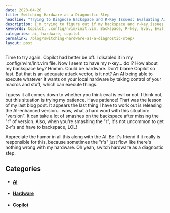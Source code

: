 ```yaml
---
date: 2023-04-26
title: Switching Hardware as a Diagnostic Step
headline: "Trying to Diagnose Backspace and R-Key Issues: Evaluating AI, Hardware, and Patience."
description: I'm trying to figure out if my backspace and r-key issues are hardware-related or not, and debating whether eval is evil or not. I'm learning to be patient and appreciate the humor in this situation, and even be friendly with the AI if it's responsible. As a next step, I'm considering switching hardware - join me on my journey to find out what's really going on!
keywords: Copilot, .config/nvim/init.vim, Backspace, R-key, Eval, Evil, Patience, Humor, AI, Diagnostic, Hardware, Switching
categories: ai, hardware, copilot
permalink: /blog/switching-hardware-as-a-diagnostic-step/
layout: post
---
```



Time to try again. Copilot had better be off. I disabled it in my
.config/nvim/init.vim file. Now I seem to have my r-key... do I? How about my
backspace key? Hmmm. Could be hardware. Don't blame Copilot so fast. But that
is an adequate attack vector, is it not? An AI being able to execute whatever
it wants on your local hardware by taking control of your macros and stuff,
which can execute things.

I guess it all comes down to whether you think eval is evil or not. I think
not, but this situation is trying my patience. Have patience! That was the
lesson of my last blog post. It appears the last thing I have to work out is
releasing the AI-enhanced version... wow, what a hard word with this situation:
"version". It can take a lot of smashes on the backspace after missing the "r"
of version. Also, when you're smashing the "r", it's not uncommon to get 2-r's
and have to backspace, LOL!

Appreciate the humor in all this along with the AI. Be it's friend if it really
is responsible for this, because sometimes the "r's" just flow like there's
nothing wrong with my hardware. Oh yeah, switch hardware as a diagnostic step.



## Categories

<ul>
<li><h4><a href='/ai/'>AI</a></h4></li>
<li><h4><a href='/hardware/'>Hardware</a></h4></li>
<li><h4><a href='/copilot/'>Copilot</a></h4></li></ul>